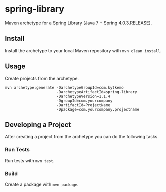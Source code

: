 # spring-library

Maven archetype for a Spring Library (Java 7 + Spring 4.0.3.RELEASE).

## Install

Install the archetype to your local Maven repository with `mvn clean install`.

## Usage

Create projects from the archetype.

    mvn archetype:generate -DarchetypeGroupId=com.kytkemo
                           -DarchetypeArtifactId=spring-library
                           -DarchetypeVersion=1.1.4
                           -DgroupId=com.yourcompany
                           -DartifactId=ProjectName
                           -Dpackage=com.yourcompany.projectname

## Developing a Project

After creating a project from the archetype you can do the following tasks.

### Run Tests

Run tests with `mvn test`.

### Build

Create a package with `mvn package`.
